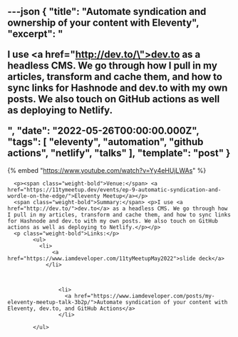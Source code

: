 ---json
{
  "title": "Automate syndication and ownership of your content with Eleventy",
  "excerpt": "<p>I use <a href=\"http://dev.to/\">dev.to</a> as a headless CMS. We go through how I pull in my articles, transform and cache them, and how to sync links for Hashnode and dev.to with my own posts. We also touch on GitHub actions as well as deploying to Netlify.</p>",
  "date": "2022-05-26T00:00:00.000Z",
  "tags": [
    "eleventy",
    "automation",
    "github actions",
    "netlify",
    "talks"
  ],
  "template": "post"
}
---

{% embed "https://www.youtube.com/watch?v=Yy4eHUjLWAs" %}
      
      <p><span class="weight-bold">Venue:</span> <a href="https://11tymeetup.dev/events/ep-9-automatic-syndication-and-wordle-on-the-edge/">Eleventy Meetup</a></p>
      <span class="weight-bold">Summary:</span> <p>I use <a href="http://dev.to/">dev.to</a> as a headless CMS. We go through how I pull in my articles, transform and cache them, and how to sync links for Hashnode and dev.to with my own posts. We also touch on GitHub actions as well as deploying to Netlify.</p></p>
      <p class="weight-bold">Links:</p>
            <ul>
              <li>
                  <a href="https://www.iamdeveloper.com/11tyMeetupMay2022">slide deck</a>
                </li>
              

              
                    <li>
                      <a href="https://www.iamdeveloper.com/posts/my-eleventy-meetup-talk-3b2p/">Automate syndication of your content with Eleventy, dev.to, and GitHub Actions</a>
                    </li>
                  
            </ul>
